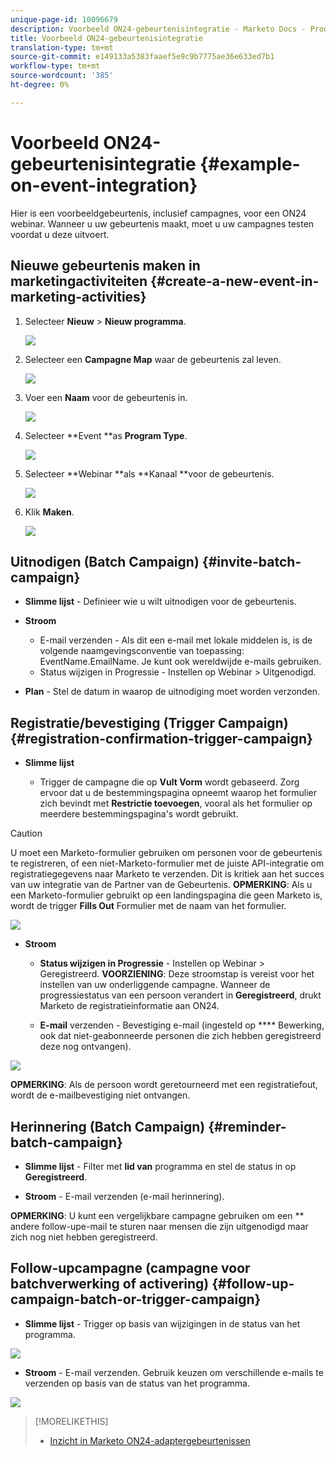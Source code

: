 ```yaml
---
unique-page-id: 10096679
description: Voorbeeld ON24-gebeurtenisintegratie - Marketo Docs - Productdocumentatie
title: Voorbeeld ON24-gebeurtenisintegratie
translation-type: tm+mt
source-git-commit: e149133a5383faaef5e9c9b7775ae36e633ed7b1
workflow-type: tm+mt
source-wordcount: '385'
ht-degree: 0%

---
```



# Voorbeeld ON24-gebeurtenisintegratie {#example-on-event-integration}

Hier is een voorbeeldgebeurtenis, inclusief campagnes, voor een ON24 webinar. Wanneer u uw gebeurtenis maakt, moet u uw campagnes testen voordat u deze uitvoert.

## Nieuwe gebeurtenis maken in marketingactiviteiten {#create-a-new-event-in-marketing-activities}

1. Selecteer **Nieuw** > **Nieuw programma**.

   ![](assets/image2015-12-22-15-3a35-3a15.png)

1. Selecteer een **Campagne Map** waar de gebeurtenis zal leven.

   ![](assets/image2015-12-22-15-3a39-3a51.png)

1. Voer een **Naam** voor de gebeurtenis in.

   ![](assets/image2015-12-22-15-3a43-3a4.png)

1. Selecteer **Event **as **Program Type**.

   ![](assets/image2015-12-22-15-3a44-3a41.png)

1. Selecteer **Webinar **als **Kanaal **voor de gebeurtenis.

   ![](assets/image2015-12-22-15-3a46-3a34.png)

1. Klik **Maken**.

   ![](assets/image2015-12-22-15-3a48-3a20.png)

## Uitnodigen (Batch Campaign) {#invite-batch-campaign}

* **Slimme lijst**  - Definieer wie u wilt uitnodigen voor de gebeurtenis.
* **Stroom**

   * E-mail verzenden - Als dit een e-mail met lokale middelen is, is de volgende naamgevingsconventie van toepassing: EventName.EmailName. Je kunt ook wereldwijde e-mails gebruiken.
   * Status wijzigen in Progressie - Instellen op Webinar > Uitgenodigd.

* **Plan**  - Stel de datum in waarop de uitnodiging moet worden verzonden.

## Registratie/bevestiging (Trigger Campaign) {#registration-confirmation-trigger-campaign}

* **Slimme lijst**

   * Trigger de campagne die op **Vult Vorm** wordt gebaseerd. Zorg ervoor dat u de bestemmingspagina opneemt waarop het formulier zich bevindt met **Restrictie toevoegen**, vooral als het formulier op meerdere bestemmingspagina&#39;s wordt gebruikt.

>[!CAUTION]
>
>U moet een Marketo-formulier gebruiken om personen voor de gebeurtenis te registreren, of een niet-Marketo-formulier met de juiste API-integratie om registratiegegevens naar Marketo te verzenden. Dit is kritiek aan het succes van uw integratie van de Partner van de Gebeurtenis. **OPMERKING**: Als u een Marketo-formulier gebruikt op een landingspagina die geen Marketo is, wordt de trigger  **Fills Out** Formulier met de naam van het formulier.

![](assets/image2015-12-22-15-3a50-3a22.png)

* **Stroom**

   * **Status wijzigen in Progressie**  - Instellen op Webinar > Geregistreerd. **VOORZIENING**: Deze stroomstap is vereist voor het instellen van uw onderliggende campagne. Wanneer de progressiestatus van een persoon verandert in **Geregistreerd**, drukt Marketo de registratieinformatie aan ON24.

   * **E-mail**  verzenden - Bevestiging e-mail (ingesteld op  **** Bewerking, ook dat niet-geabonneerde personen die zich hebben geregistreerd deze nog ontvangen).

![](assets/image2015-12-22-15-3a52-3a9.png)

**OPMERKING**: Als de persoon wordt geretourneerd met een registratiefout, wordt de e-mailbevestiging niet ontvangen.

## Herinnering (Batch Campaign) {#reminder-batch-campaign}

* **Slimme lijst**  - Filter met  **lid van** programma en stel de status in op  **Geregistreerd**.

* **Stroom**  - E-mail verzenden (e-mail herinnering).

**OPMERKING**: U kunt een vergelijkbare campagne gebruiken om een  ** andere follow-upe-mail te sturen naar mensen die zijn uitgenodigd maar zich nog niet hebben geregistreerd.

## Follow-upcampagne (campagne voor batchverwerking of activering) {#follow-up-campaign-batch-or-trigger-campaign}

* **Slimme lijst**  - Trigger op basis van wijzigingen in de status van het programma.

![](assets/image2015-12-22-15-3a57-3a25.png)

* **Stroom**  - E-mail verzenden. Gebruik keuzen om verschillende e-mails te verzenden op basis van de status van het programma.

![](assets/ten.png)

>[!MORELIKETHIS]
>
>* [Inzicht in Marketo ON24-adaptergebeurtenissen](understanding-marketo-on24-adapter-events.md)

>



